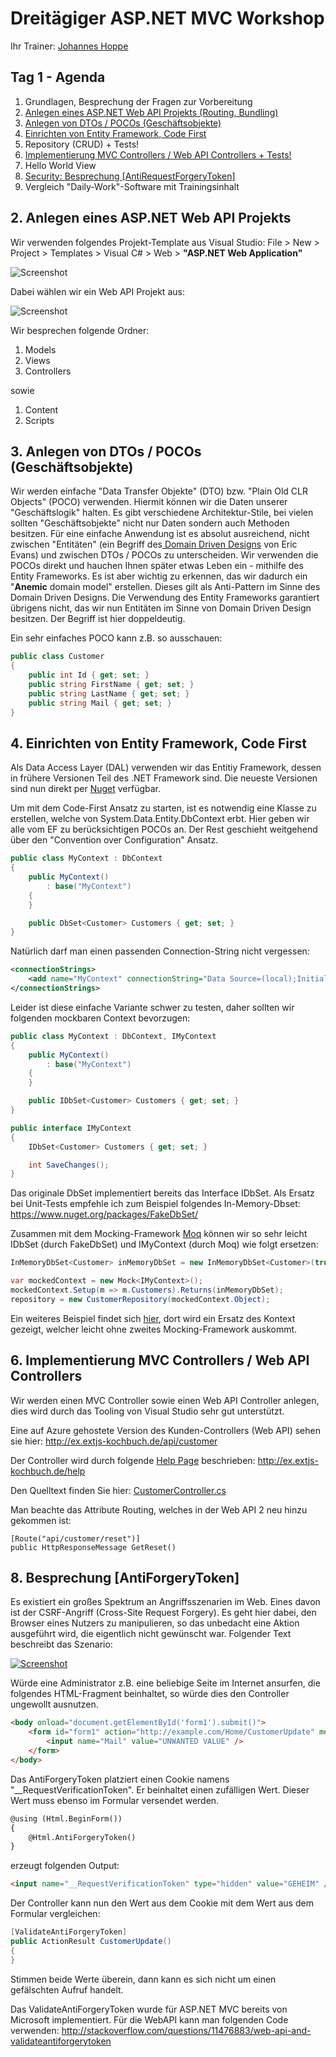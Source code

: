 # Dreitägiger ASP.NET MVC Workshop
Ihr Trainer: [Johannes Hoppe](http://www.haushoppe-its.de)

## Tag 1 - Agenda

1. Grundlagen, Besprechung der Fragen zur Vorbereitung
2. [Anlegen eines ASP.NET Web API Projekts (Routing, Bundling)](#projekt)
3. [Anlegen von DTOs / POCOs (Geschäftsobjekte)](#poco)
4. [Einrichten von Entity Framework, Code First](ef)
5. Repository (CRUD) + Tests!
6. [Implementierung MVC Controllers / Web API Controllers + Tests!](#controller)
7. Hello World View
8. [Security: Besprechung [AntiRequestForgeryToken]](#AntiForgeryToken)
9. Vergleich "Daily-Work"-Software mit Trainingsinhalt




<a name="projekt"></a>
## 2. Anlegen eines ASP.NET Web API Projekts

Wir verwenden folgendes Projekt-Template aus Visual Studio:
File > New > Project > Templates > Visual C# > Web > **"ASP.NET Web Application"**

![Screenshot](images/screenshot_01.png)

Dabei wählen wir ein Web API Projekt aus:

![Screenshot](images/screenshot_02.png)

Wir besprechen folgende Ordner:

1. Models
2. Views
3. Controllers

sowie

1. Content
2. Scripts


<a name="poco"></a>
## 3. Anlegen von DTOs / POCOs (Geschäftsobjekte)

Wir werden einfache "Data Transfer Objekte" (DTO) bzw. "Plain Old CLR Objects" (POCO) verwenden. Hiermit können wir die Daten unserer "Geschäftslogik" halten. Es gibt verschiedene Architektur-Stile, bei vielen sollten "Geschäftsobjekte" nicht nur Daten sondern auch Methoden besitzen. Für eine einfache Anwendung ist es absolut ausreichend, nicht zwischen "Entitäten" (ein Begriff des[ Domain Driven Designs](http://dddcommunity.org/) von Eric Evans) und zwischen DTOs / POCOs zu unterscheiden. Wir verwenden die POCOs direkt und hauchen Ihnen später etwas Leben ein - mithilfe des Entity Frameworks. Es ist aber wichtig zu erkennen, das wir dadurch ein "**Anemic** domain model" erstellen. Dieses gilt als Anti-Pattern im Sinne des Domain Driven Designs. Die Verwendung des Entity Frameworks garantiert übrigens nicht, das wir nun Entitäten im Sinne von Domain Driven Design besitzen. Der Begriff ist hier doppeldeutig.

Ein sehr einfaches POCO kann z.B. so ausschauen:

```csharp
public class Customer
{
    public int Id { get; set; }
    public string FirstName { get; set; }
    public string LastName { get; set; }
    public string Mail { get; set; }
}
```

<a name="ef"></a>
## 4. Einrichten von Entity Framework, Code First

Als Data Access Layer (DAL) verwenden wir das Entitiy Framework, dessen in frühere Versionen Teil des .NET Framework sind. Die neueste Versionen sind nun direkt per [Nuget](https://www.nuget.org/packages/entityframework) verfügbar. 

Um mit dem Code-First Ansatz zu starten, ist es notwendig eine Klasse zu erstellen, welche von System.Data.Entity.DbContext erbt. Hier geben wir alle vom EF zu berücksichtigen POCOs an. Der Rest geschieht weitgehend über den "Convention over Configuration" Ansatz.

```csharp
public class MyContext : DbContext 
{ 
    public MyContext() 
        : base("MyContext")
    {
    }

    public DbSet<Customer> Customers { get; set; } 
}

```

Natürlich darf man einen passenden Connection-String nicht vergessen:

```xml
<connectionStrings>
    <add name="MyContext" connectionString="Data Source=(local);Initial Catalog=TestDb;Integrated Security=SSPI;" providerName="System.Data.SqlClient" />
</connectionStrings>
```

Leider ist diese einfache Variante schwer zu testen, daher sollten wir folgenden mockbaren Context bevorzugen:


```csharp
public class MyContext : DbContext, IMyContext
{ 
    public MyContext() 
        : base("MyContext")
    {
    }

    public IDbSet<Customer> Customers { get; set; } 
}

public interface IMyContext
{
    IDbSet<Customer> Customers { get; set; }

    int SaveChanges();
}

```

Das originale DbSet implementiert bereits das Interface IDbSet.
Als Ersatz bei Unit-Tests empfehle ich zum Beispiel folgendes In-Memory-Dbset:
https://www.nuget.org/packages/FakeDbSet/

Zusammen mit dem Mocking-Framework [Moq](https://github.com/Moq/moq4) können wir so sehr leicht IDbSet (durch FakeDbSet) und IMyContext (durch Moq) wie folgt ersetzen:

```csharp
InMemoryDbSet<Customer> inMemoryDbSet = new InMemoryDbSet<Customer>(true);

var mockedContext = new Mock<IMyContext>();
mockedContext.Setup(m => m.Customers).Returns(inMemoryDbSet);
repository = new CustomerRepository(mockedContext.Object);

```

Ein weiteres Beispiel findet sich [hier](https://github.com/a-h/FakeDbSet/blob/master/Examples/Example.BusinessLogicTest/FakeDatabase.cs), dort wird ein Ersatz des Kontext gezeigt, welcher leicht ohne zweites Mocking-Framework auskommt.


<a name="controller"></a>
## 6. Implementierung MVC Controllers / Web API Controllers

Wir werden einen MVC Controller sowie einen Web API Controller anlegen, dies wird durch das Tooling von Visual Studio sehr gut unterstützt. 

Eine auf Azure gehostete Version des Kunden-Controllers (Web API) sehen sie hier:
http://ex.extjs-kochbuch.de/api/customer

Der Controller wird durch folgende [Help Page](http://www.asp.net/web-api/overview/creating-web-apis/creating-api-help-pages) beschrieben:
http://ex.extjs-kochbuch.de/help

Den Quelltext finden Sie hier:
[CustomerController.cs](https://github.com/JohannesHoppe/ExtJsKochbuch/blob/master/examples/Kochbuch/Controllers/CustomerController.cs)

Man beachte das Attribute Routing, welches in der Web API 2 neu hinzu gekommen ist:
```
[Route("api/customer/reset")]
public HttpResponseMessage GetReset()
```


<a name="AntiForgeryToken"></a>
## 8. Besprechung [AntiForgeryToken]

Es existiert ein großes Spektrum an Angriffsszenarien im Web.
Eines davon ist der CSRF-Angriff (Cross-Site Request Forgery). Es geht hier dabei, den Browser eines Nutzers zu manipulieren, so das unbedacht eine Aktion ausgeführt wird, die eigentlich nicht gewünscht war. Folgender Text beschreibt das Szenario:

[![Screenshot](images/hakin9.jpg)](http://blog.johanneshoppe.de/wp-content/uploads/2012/09/Sicherheit-von-Web-Anwendungen.pdf)

Würde eine Administrator z.B. eine beliebige Seite im Internet ansurfen, die folgendes HTML-Fragment beinhaltet, so würde dies den Controller ungewollt ausnutzen.

```html
<body onload="document.getElementById('form1').submit()">
    <form id="form1" action="http://example.com/Home/CustomerUpdate" method="post">
        <input name="Mail" value="UNWANTED VALUE" />
    </form>
</body>
```

Das AntiForgeryToken platziert einen Cookie namens "__RequestVerificationToken". Er beinhaltet einen zufälligen Wert. Dieser Wert muss ebenso im Formular versendet werden.

```html
@using (Html.BeginForm())
{
    @Html.AntiForgeryToken()
}
```

erzeugt folgenden Output:

```html
<input name="__RequestVerificationToken" type="hidden" value="GEHEIM" />
```

Der Controller kann nun den Wert aus dem Cookie mit dem Wert aus dem Formular vergleichen:
```csharp
[ValidateAntiForgeryToken]
public ActionResult CustomerUpdate()
{
}
```

Stimmen beide Werte überein, dann kann es sich nicht um einen gefälschten Aufruf handelt.

Das ValidateAntiForgeryToken wurde für ASP.NET MVC bereits von Microsoft implementiert.
Für die WebAPI kann man folgenden Code verwenden:
http://stackoverflow.com/questions/11476883/web-api-and-validateantiforgerytoken
